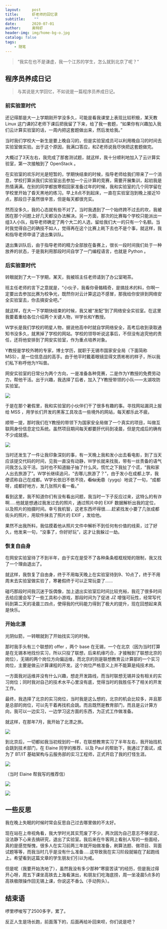 ```yaml
---
layout:     post
title:      虾老师的回忆录
subtitle:    ""
date:       2020-07-01
author:     奥特虾
header-img: img/home-bg-o.jpg
catalog: false
tags:
    - 随笔
---
```



> “我实在也不是谦虚，我一个江苏的学生，怎么就到北京了呢？“



## 程序员养成日记

> 与其说是大学回忆，不如说是一篇程序员养成日记。



### 前实验室时代

还记得那是大一上学期刚开学没多久，可能是看我课堂上表现比较积极，某天教 Linux 这门课的Z老师下课后把我留了下来，给了我一套题，“如果你有兴趣加入我们云计算实验室的话，一周内把这套题做出来，然后发给我。”



当时我们学校大一新生是要上晚自习的，但是实验室成员可以利用晚自习的时间去实验室做实验。出于这个原因，我满口答应，和Z老师说我尽快把这套题做完。



大概过了3天左右，我完成了那套测试题，就这样，我十分顺利地加入了云计算实验室，第一次接触到了 OpenStack 。



在实验室的欢乐时光是短暂的，学期快结束的时候，指导老师给我们带来了一个消息，学校打算派我们实验室出去参加一个云计算的竞赛，需要开展集训，起初我是热情满满。在别的同学都放寒假回家准备过年的时候，我和实验室的几个同学留在学校里开始了昏天黑地的练习。早上8点不到起床，一直在实验室泡到晚上接近10点，那段日子虽然很辛苦，但是每天都很充实。



然而没多久，我的心态就有些不对了。当时我遇到了一个始终跨不过去的坎，我被困在那个问题上好几天都没办法解决。另一方面，那次的比赛每个学校只能派出一组3人小队，指导老师确定了两个大二的人选，留给我们大一的只有一个名额。当时我觉得自己的确技不如人，觉得再在这个比赛上耗下去也不是个事，就这样，我和指导老师申请了退出集训队。



退出集训队后，由于指导老师的精力全部放在备赛上，很长一段时间我们处于一种放养的状态，于是我利用那段时间自学了一门编程语言，也就是 Python 。





### 后实验室时代

转眼就到了大一下学期，某天，我被班主任老师请到了办公室喝茶。



班主任老师的言下之意就是，“小伙子，我看你骨骼精奇，是搞技术的料，你啊一定要出去参加比赛为校争光，既然你对云计算这边不感冒，那我给你安排到网络安全实验室去，你去搞安全吧。”



就这样，在大一下学期快结束的时候，我又被“发配”到了网络安全实验室。在这里我要着重给各位介绍两个关键人物，W学长和Y教授。



W学长是我们学校的明星人物，据说他高中时就自学网络安全，高考后收到录取通知书没多久，就黑掉了学校的网站。学校的领导听说这事后，不但没有追究他的责任，还将他安排到了网安实验室，作为重点培养对象。



Y教授是学校外聘的专家，博士学历，就职于无锡市国家安全局（下面简称 MSS），是一位信息战的高手。由于他平时戴着眼镜显得文质彬彬的样子，所以我们私下称呼他为Y叫兽。



网安实验室的日常分为两个方向，一是准备各种竞赛，二是作为Y教授的免费劳动力，帮他干活。出于兴趣，我选择了后者，加入了Y教授带领的小队——太湖攻防实验室。



![](https://s1.ax1x.com/2020/07/01/N7pI2Q.jpg)



于是在那个暑假里，我和实验室的小伙伴们干了很多有趣的事。寻找网站漏洞上报给 MSS ，用学长们开发的黑客工具攻击一些境外的网站，每天都乐此不疲。



顺带一提，那时我们在Y教授的带领下为国家安全局做了一个真实的项目，叫做互联网身份信息定位系统。虽然项目期间每天都要肝代码到凌晨，但是完成后的确有不少成就感。



![](https://s1.ax1x.com/2020/07/01/N79CrR.jpg)





当时还发生了一件让我印象深刻的事，有一天晚上我和发小出去看电影，到了当天应该提交代码的时间，见我一直没有动静，W学长就来找我，带有一丝责备的语气问我怎么没干活。当时也不知道脑子抽了什么风，慌忙之下我扯了个谎，“我和家人出去旅游了”。W学长继续追问，“去哪儿旅游了？”，由于发小在成都上学，我便谎称自己在成都。W学长依旧不依不挠，~~看似无意~~（yygq）地说了一句，“成都呀，成都好地方，发几张照片看一看。”



看到这里，我不知道你们有没有看出问题，我当时一下子反应过来，这特么的有诈啊.....他就是想通过我发过去的照片，通过照片中的 EXIF 数据解析出我的定位，以及照片的拍摄时间。幸亏我机智，这老东西坏得很.....赶紧找发小要了几张成都街头的照片，用软件抹去了照片的 EXIF ，发给他。



果然不出我所料，我估摸着他从照片文件中解析不到任何有价值的线索，过了好久，他发来一句，“没事了，你好好玩”，这才让我躲过一劫。





### 恢复自由身

在网安实验室待了不到半年，由于实在是受不了各种条条框框规矩的限制，我又找了一个理由退出了。



就这样，我恢复了自由身，终于不用每天晚上在实验室待到9、10点了，终于不用周末去实验室做实验了，寒暑假终于可以正常玩耍了......



碰巧那段时间我沉迷于饭偶像，加上退出实验室后时间比较充裕，我花了很多时间去给应援会写了一些工具和小游戏，那段时间为了促进 JZ 增强可玩性，经常写代码到第二天的凌晨三四点，使得我的代码能力得到了极大的提升，现在回想起来真是快乐。





### 开始北漂

光阴似箭，一转眼就到了开始找实习的时候。



那时我手头有三个联想的 offer ，两个 base 在无锡，一个在北京（因为当时打算是在无锡本地找份实习，所以只投了联想，后来机缘巧合，才接触到了联想北京的岗位），无锡的两个岗位方向偏运维，而北京的则是联想教育云计算部的一个实习岗位，主要是做云计算课程的开发。这个岗位严格意义上并不能算是纯技术岗。



一方面我对运维并没有什么兴趣，想走开发路线，而当时联想无锡并没有相关的实习岗位；同时我对自己的技术水平心里没有底，觉得当时的我胜任不了相关的开发工作。



最终，我选择了北京的实习岗位，当时我是这么想的，北京的机会比较多，并且那是总部的岗位，可以先干着再找机会跳。而且既然是教育部门，而且是云计算方向，我可以一边实习，一边学习这方面的东西，为正式工作做准备。



就这样，在那年7月，我开始了北漂之旅。



![](https://s1.ax1x.com/2020/07/01/N7p58g.jpg)





到北京后，一切都如我当初规划的一样，在联想教育实习了半年左右，我开始找机会跳到技术部门，在 Elaine 同学的推荐、以及 Paul 的帮助下，我通过了面试，成为了 BT/IT 基础架构与云服务部的实习工程师，正式开启了我的打怪生涯。



![](https://s1.ax1x.com/2020/07/01/N7pf58.jpg)



（当时 Elaine 帮我写的推荐信）



![](https://s1.ax1x.com/2020/07/01/N7povj.jpg)






![](https://s1.ax1x.com/2020/07/01/N7p4PS.jpg)



## 一些反思

我在晚上失眠的时候时常会反思自己过去哪里做的不太好。



现在站在上帝视角看，我大学时光其实荒废了不少，两次因为自己意志不够坚定、没法静下心来去搞研究，退出了实验室。我后来在牛客网上看别人写的一些面经，真的是感觉惭愧，很多人在实习前两三年就开始做准备，刷算法题、做项目、背面试题等等，而我当时几乎是没有什么准备.....这导致我在实习阶段就输在了起跑线上。希望看到这篇文章的学生朋友们引以为戒。



但是呢（我要开始洗地了），虽然我没有多少那种“寒窗苦读”的经历，但是我过得开心呀，周五下课坐高铁去上海看演出，和朋友们吃海底捞，周一坐凌晨5点多的高铁极限操作回无锡上课，你说这不香么（手动狗头）。





## 结束语

啰里啰唆写了2500多字，累了。



反正人生是场长跑，前面落下的，后面再给补回来呗，你们说是吧？

